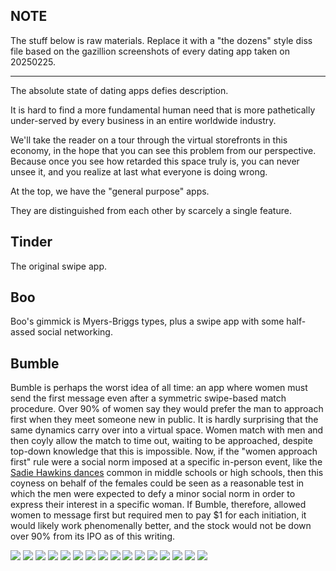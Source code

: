 ## NOTE

The stuff below is raw materials. Replace it with a "the dozens" style diss file based on the gazillion screenshots of every dating app taken on 20250225.

---

The absolute state of dating apps defies description.

It is hard to find a more fundamental human need that is more pathetically under-served by every business in an entire worldwide industry.

We'll take the reader on a tour through the virtual storefronts in this economy, in the hope that you can see this problem from our perspective. Because once you see how retarded this space truly is, you can never unsee it, and you realize at last what everyone is doing wrong.

At the top, we have the "general purpose" apps.

They are distinguished from each other by scarcely a single feature.

## Tinder
The original swipe app.

## Boo
Boo's gimmick is Myers-Briggs types, plus a swipe app with some half-assed social networking.

## Bumble
Bumble is perhaps the worst idea of all time: an app where women must send the first message even after a symmetric swipe-based match procedure. Over 90% of women say they would prefer the man to approach first when they meet someone new in public. It is hardly surprising that the same dynamics carry over into a virtual space. Women match with men and then coyly allow the match to time out, waiting to be approached, despite top-down knowledge that this is impossible. Now, if the "women approach first" rule were a social norm imposed at a specific in-person event, like the [Sadie Hawkins dances](https://en.wikipedia.org/wiki/Sadie_Hawkins_dance) common in middle schools or high schools, then this coyness on behalf of the females could be seen as a reasonable test in which the men were expected to defy a minor social norm in order to express their interest in a specific woman. If Bumble, therefore, allowed women to message first but required men to pay $1 for each initiation, it would likely work phenomenally better, and the stock would not be down over 90% from its IPO as of this writing.

<img src="dating-apps-1.jpg" style="max-height: 70vh"/>

<img src="dating-apps-2.jpg" style="max-height: 70vh"/>

<img src="dating-apps-3.jpg" style="max-height: 70vh"/>

<img src="dating-apps-4.jpg" style="max-height: 70vh"/>

<img src="dating-apps-5.jpg" style="max-height: 70vh"/>

<img src="dating-apps-6.jpg" style="max-height: 70vh"/>

<img src="dating-apps-7.jpg" style="max-height: 70vh"/>

<img src="dating-apps-8.jpg" style="max-height: 70vh"/>

<img src="dating-apps-9.jpg" style="max-height: 70vh"/>

<img src="dating-apps-10.jpg" style="max-height: 70vh"/>

<img src="dating-apps-11.jpg" style="max-height: 70vh"/>

<img src="dating-apps-12.jpg" style="max-height: 70vh"/>

<img src="dating-apps-13.jpg" style="max-height: 70vh"/>

<img src="dating-apps-14.jpg" style="max-height: 70vh"/>

<img src="dating-apps-15.jpg" style="max-height: 70vh"/>

<img src="dating-apps-16.jpg" style="max-height: 70vh"/>

